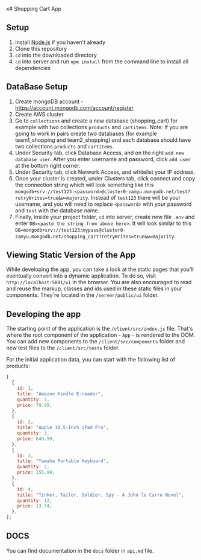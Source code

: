 x# Shopping Cart App

## Setup

1. Install [Node.js](https://nodejs.org/en/download/package-manager/) if you haven't already
2. Clone this repository
3. `cd` into the downloaded directory
4. `cd` into server and run `npm install` from the command line to install all dependencies

## DataBase Setup

1. Create mongoDB account - https://account.mongodb.com/account/register
2. Create AWS cluster
3. Go to `collections` and create a new database (shopping_cart) for example with two collections `products` and `cartitems`. Note: If you are going to work in pairs create two databases (for example team1_shopping and team2_shopping) and each database should have two collections `products` and `cartitems`.
4. Under Security tab, click Database Access, and on the right `add new database user`. After you enter username and password, click `add user` at the bottom right corner.
5. Under Security tab, click Network Access, and whitelist your IP address.
6. Once your cluster is created, under Clusters tab, click connect and copy the connection string which will look something like this `mongodb+srv://test123:<password>@cluster0-zamyu.mongodb.net/test?retryWrites=true&w=majority`. Instead of `test123` there will be your username, and you will need to replace `<password>` with your password and `test` with the database name.
7. Finally, inside your project folder, `cd` into server, create new file `.env` and enter `DB=<paste the string from above here>`. It will look similar to this `DB=mongodb+srv://test123:mypass@cluster0-zamyu.mongodb.net/shopping_cart?retryWrites=true&w=majority`.

## Viewing Static Version of the App

While developing the app, you can take a look at the static pages that you'll eventually convert into a dynamic application. To do so, visit `http://localhost:5001/ui` in the browser. You are also encouraged to read and reuse the markup, classes and ids used in these static files in your components. They're located in the `/server/public/ui` folder.

## Developing the app

The starting point of the application is the `/client/src/index.js` file. That's where the root component of the application - `App` - is rendered to the DOM. You can add new components to the `/client/src/components` folder and new test files to the `/client/src/tests` folder.

For the initial application data, you can start with the following list of products:

```js
[
  {
    id: 1,
    title: "Amazon Kindle E-reader",
    quantity: 5,
    price: 79.99,
  },
  {
    id: 2,
    title: "Apple 10.5-Inch iPad Pro",
    quantity: 3,
    price: 649.99,
  },
  {
    id: 3,
    title: "Yamaha Portable Keyboard",
    quantity: 2,
    price: 155.99,
  },
  {
    id: 4,
    title: "Tinker, Tailor, Soldier, Spy - A John le Carre Novel",
    quantity: 12,
    price: 13.74,
  },
];
```

## DOCS

You can find documentation in the `docs` folder in `api.md` file.
